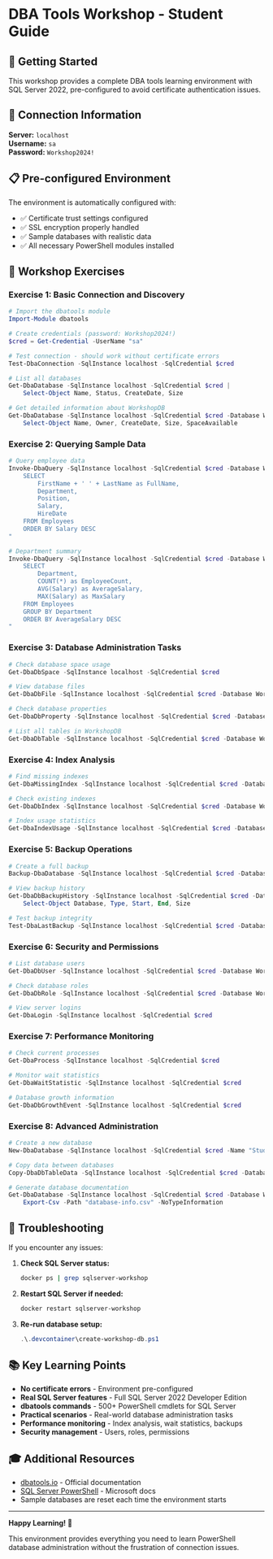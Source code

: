 # DBA Tools Workshop - Student Guide

## 🚀 Getting Started

This workshop provides a complete DBA tools learning environment with SQL Server 2022, pre-configured to avoid certificate authentication issues.

## 🔗 Connection Information

**Server:** `localhost`  
**Username:** `sa`  
**Password:** `Workshop2024!`

## 📋 Pre-configured Environment

The environment is automatically configured with:
- ✅ Certificate trust settings configured
- ✅ SSL encryption properly handled  
- ✅ Sample databases with realistic data
- ✅ All necessary PowerShell modules installed

## 🎯 Workshop Exercises

### Exercise 1: Basic Connection and Discovery

```powershell
# Import the dbatools module
Import-Module dbatools

# Create credentials (password: Workshop2024!)
$cred = Get-Credential -UserName "sa"

# Test connection - should work without certificate errors
Test-DbaConnection -SqlInstance localhost -SqlCredential $cred

# List all databases
Get-DbaDatabase -SqlInstance localhost -SqlCredential $cred | 
    Select-Object Name, Status, CreateDate, Size

# Get detailed information about WorkshopDB
Get-DbaDatabase -SqlInstance localhost -SqlCredential $cred -Database WorkshopDB |
    Select-Object Name, Owner, CreateDate, Size, SpaceAvailable
```

### Exercise 2: Querying Sample Data

```powershell
# Query employee data
Invoke-DbaQuery -SqlInstance localhost -SqlCredential $cred -Database WorkshopDB -Query "
    SELECT 
        FirstName + ' ' + LastName as FullName,
        Department,
        Position,
        Salary,
        HireDate
    FROM Employees
    ORDER BY Salary DESC
"

# Department summary
Invoke-DbaQuery -SqlInstance localhost -SqlCredential $cred -Database WorkshopDB -Query "
    SELECT 
        Department,
        COUNT(*) as EmployeeCount,
        AVG(Salary) as AverageSalary,
        MAX(Salary) as MaxSalary
    FROM Employees
    GROUP BY Department
    ORDER BY AverageSalary DESC
"
```

### Exercise 3: Database Administration Tasks

```powershell
# Check database space usage
Get-DbaDbSpace -SqlInstance localhost -SqlCredential $cred

# View database files
Get-DbaDbFile -SqlInstance localhost -SqlCredential $cred -Database WorkshopDB

# Check database properties
Get-DbaDbProperty -SqlInstance localhost -SqlCredential $cred -Database WorkshopDB

# List all tables in WorkshopDB
Get-DbaDbTable -SqlInstance localhost -SqlCredential $cred -Database WorkshopDB
```

### Exercise 4: Index Analysis

```powershell
# Find missing indexes
Get-DbaMissingIndex -SqlInstance localhost -SqlCredential $cred -Database WorkshopDB

# Check existing indexes
Get-DbaDbIndex -SqlInstance localhost -SqlCredential $cred -Database WorkshopDB

# Index usage statistics
Get-DbaIndexUsage -SqlInstance localhost -SqlCredential $cred -Database WorkshopDB
```

### Exercise 5: Backup Operations

```powershell
# Create a full backup
Backup-DbaDatabase -SqlInstance localhost -SqlCredential $cred -Database WorkshopDB -Path "/tmp"

# View backup history
Get-DbaDbBackupHistory -SqlInstance localhost -SqlCredential $cred -Database WorkshopDB | 
    Select-Object Database, Type, Start, End, Size

# Test backup integrity
Test-DbaLastBackup -SqlInstance localhost -SqlCredential $cred -Database WorkshopDB
```

### Exercise 6: Security and Permissions

```powershell
# List database users
Get-DbaDbUser -SqlInstance localhost -SqlCredential $cred -Database WorkshopDB

# Check database roles
Get-DbaDbRole -SqlInstance localhost -SqlCredential $cred -Database WorkshopDB

# View server logins
Get-DbaLogin -SqlInstance localhost -SqlCredential $cred
```

### Exercise 7: Performance Monitoring

```powershell
# Check current processes
Get-DbaProcess -SqlInstance localhost -SqlCredential $cred

# Monitor wait statistics
Get-DbaWaitStatistic -SqlInstance localhost -SqlCredential $cred

# Database growth information
Get-DbaDbGrowthEvent -SqlInstance localhost -SqlCredential $cred
```

### Exercise 8: Advanced Administration

```powershell
# Create a new database
New-DbaDatabase -SqlInstance localhost -SqlCredential $cred -Name "StudentDB"

# Copy data between databases
Copy-DbaDbTableData -SqlInstance localhost -SqlCredential $cred -Database WorkshopDB -Table Employees -DestinationDatabase StudentDB

# Generate database documentation
Get-DbaDatabase -SqlInstance localhost -SqlCredential $cred -Database WorkshopDB | 
    Export-Csv -Path "database-info.csv" -NoTypeInformation
```

## 🔧 Troubleshooting

If you encounter any issues:

1. **Check SQL Server status:**
   ```bash
   docker ps | grep sqlserver-workshop
   ```

2. **Restart SQL Server if needed:**
   ```bash
   docker restart sqlserver-workshop
   ```

3. **Re-run database setup:**
   ```powershell
   .\.devcontainer\create-workshop-db.ps1
   ```

## 📚 Key Learning Points

- **No certificate errors** - Environment pre-configured
- **Real SQL Server features** - Full SQL Server 2022 Developer Edition
- **dbatools commands** - 500+ PowerShell cmdlets for SQL Server
- **Practical scenarios** - Real-world database administration tasks
- **Performance monitoring** - Index analysis, wait statistics, backups
- **Security management** - Users, roles, permissions

## 🎓 Additional Resources

- [dbatools.io](https://dbatools.io) - Official documentation
- [SQL Server PowerShell](https://docs.microsoft.com/en-us/sql/powershell/) - Microsoft docs
- Sample databases are reset each time the environment starts

---

**Happy Learning! 🎉**

This environment provides everything you need to learn PowerShell database administration without the frustration of connection issues.
